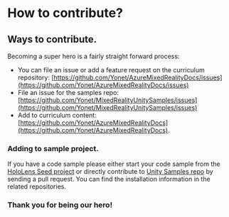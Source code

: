 # How to contribute?

## Ways to contribute.

Becoming a super hero is a fairly straight forward process:

* You can file an issue or add a feature request on the curriculum repository: [https://github.com/Yonet/AzureMixedRealityDocs/issues](https://github.com/Yonet/AzureMixedRealityDocs/issues)
* File an issue for the samples repo: [https://github.com/Yonet/MixedRealityUnitySamples/issues](https://github.com/Yonet/MixedRealityUnitySamples/issues)
* Add to curriculum content: [https://github.com/Yonet/AzureMixedRealityDocs](https://github.com/Yonet/AzureMixedRealityDocs).

### Adding to sample project.

If you have a code sample please either start your code sample from the [HoloLens Seed project](http://bit.ly/HoloLensUnitySeed) or directly  contribute to [Unity Samples repo](http://bit.ly/MixedRealityUnitySamples) by sending a pull request. You can find the installation information in the related repositories. 

### Thank you for being our hero!



